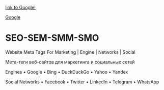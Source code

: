 [link to Google!](https://search.google.com/search-console/about)

<a href="https://search.google.com/search-console/about" target="_blank">Google</a>

# SEO-SEM-SMM-SMO

Website Meta Tags For Marketing | Engine | Networks | Social

Мета-теги веб-сайтов для маркетинга и социальных сетей

Engines
  • Google
  • Bing
  • DuckDuckGo
  • Yahoo
  • Yandex
 
 Social Networks
  • Facebook
  • Twitter
  • LinkedIn
  • Telegram
  • WhatsApp
  

